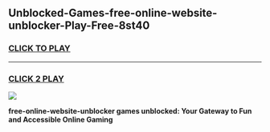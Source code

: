
## Unblocked-Games-free-online-website-unblocker-Play-Free-8st40
<h3>
<a href="https://premium76.site?title=free-online-website-unblocker&ref=10A">CLICK TO PLAY</a></h3>
<hr>

<h3>
<a href="https://premium76.site?title=free-online-website-unblocker&ref=10A">CLICK 2 PLAY</a>
  
</h3>

<a href="https://premium76.site?title=free-online-website-unblocker&ref=10A"><img src="https://clearcache.store/games.png"></a>


**free-online-website-unblocker games unblocked: Your Gateway to Fun and Accessible Online Gaming**
